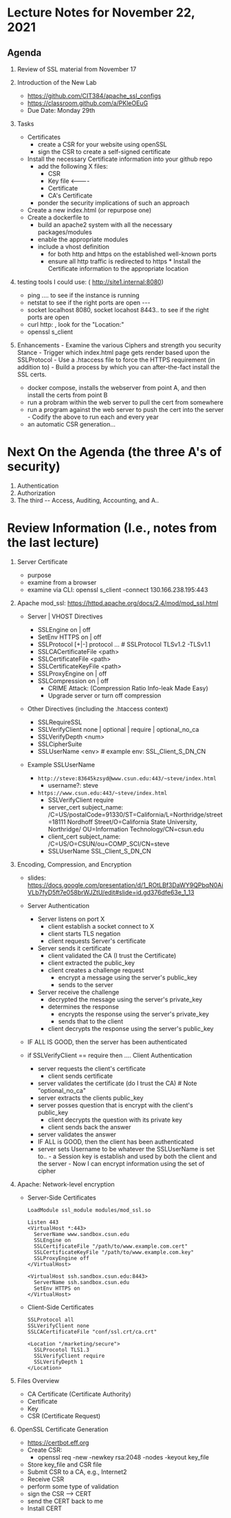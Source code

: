 # Lecture Notes for November 22, 2021

## Agenda
  1. Review of SSL material from November 17
  1. Introduction of the New Lab
     - https://github.com/CIT384/apache_ssl_configs
     - https://classroom.github.com/a/PKleOEuG
     - Due Date:  Monday 29th
  1. Tasks
     * Certificates
       - create a CSR for your website using openSSL
       - sign the CSR to create a self-signed certificate
     * Install the necessary Certificate information into your github repo
       - add the following X files:
         * CSR
         * Key file  <----
         * Certificate
         * CA's Certificate
       - ponder the security implications of such an approach
     * Create a new index.html (or repurpose one)
     * Create a dockerfile to
       - build an apache2 system with all the necessary packages/modules
       - enable the appropriate modules
       - include a vhost definition 
         * for both http and https on the established well-known ports
         * ensure all http traffic is redirected to https
    * Install the Certificate information to the appropriate location

  1. testing tools I could use:
     ( http://site1.internal:8080)
     - ping .... to see if the instance is running
     - netstat   to see if the right ports are open  ---
     - socket localhost 8080, socket locahost 8443..  to see if the right ports are open 
     - curl http: , look for the "Location:"
     - openssl s_client

  1. Enhancements
    - Examine the various Ciphers and strength you security Stance
    - Trigger which index.html page gets render based upon the SSLProtocol
    - Use a .htaccess file to force the HTTPS requirement (in addition to)
    - Build a process by which you can after-the-fact install the SSL certs.
      * docker compose, installs the webserver from point A, and then install the certs from point B
      * run a probram within the web server to pull the cert from somewhere
      * run a program against the web server to push the cert into the server
    - Codify the above to run each and every year
      * an automatic CSR generation...



# Next On the Agenda  (the three A's of security)
  1. Authentication
  1. Authorization
  1. The third -- Access, Auditing, Accounting, and A..


# Review Information (I.e., notes from the last lecture)
  1. Server Certificate 
     - purpose
     - examine from a browser
     - examine via CLI: openssl s_client -connect 130.166.238.195:443

  1. Apache mod_ssl: https://httpd.apache.org/docs/2.4/mod/mod_ssl.html
     - Server | VHOST Directives
       * SSLEngine on | off
       * SetEnv HTTPS on | off
       * SSLProtocol [+|-] protocol ...  # SSLProtocol TLSv1.2 -TLSv1.1 
       * SSLCACertificateFile \<path>
       * SSLCertificateFile \<path>
       * SSLCertificateKeyFile \<path>
       * SSLProxyEngine on | off
       * SSLCompression  on | off    
         - CRIME Attack: (Compression Ratio Info-leak Made Easy)
         - Upgrade server or turn off compression 

     - Other Directives (including the .htaccess context)
       * SSLRequireSSL
       * SSLVerifyClient none | optional | require | optional_no_ca
       * SSLVerifyDepth \<num>
       * SSLCipherSuite
       * SSLUserName \<env>  # example env: SSL_Client_S_DN_CN

     - Example SSLUserName
       - ``http://steve:83645kzsyd@www.csun.edu:443/~steve/index.html``
          - username?:  steve
       - ``https://www.csun.edu:443/~steve/index.html``
          - SSLVerifyClient require
          - server_cert subject_name: /C=US/postalCode=91330/ST=California/L=Northridge/street=18111 Nordhoff Street/O=California State University, Northridge/ OU=Information Technology/CN=csun.edu
          - client_cert subject_name: /C=US/O=CSUN/ou=COMP_SCI/CN=steve
          - SSLUserName SSL_Client_S_DN_CN


  1. Encoding, Compression, and Encryption
     - slides: https://docs.google.com/presentation/d/1_ROtLBf3DaWY9QPbqN0AiVLb7fyD5ft7e058brWJZtU/edit#slide=id.gd376dfe63e_1_13

     - Server Authentication 
       - Server listens on port X
         * client establish a socket connect to X
         * client starts TLS negation
         * client requests Server's certificate
       - Server sends it certificate
         * client validated the CA (I trust the Certificate)
         * client extracted the public_key
         * client creates a challenge request
           - encrypt a message using the server's public_key
           - sends to the server
       - Server receive the challenge
          - decrypted the message using the server's private_key
          - determines the response
             - encrypts the response using the server's private_key
             - sends that to the client
          * client decrypts the response using the server's public_key 
      - IF ALL IS GOOD, then the server has been authenticated
     - if SSLVerifyClient == require then .... Client Authentication
       - server requests the client's certificate
         * client sends certificate
       - server validates the certificate (do I trust the CA)  # Note "optional_no_ca"
       - server extracts the clients public_key
       - server posses question that is encrypt with the client's public_key
         * client decrypts the question with its private key
         * client sends back the answer
       - server validates the answer
       - IF ALL is GOOD, then the client has been authenticated
       - server sets Username to be whatever the SSLUserName is set to..
    - a Session key is establish and used by both the client and the server
    - Now I can encrypt information using the set of cipher

  1. Apache: Network-level encryption
     - Server-Side Certificates
       ```
       LoadModule ssl_module modules/mod_ssl.so

       Listen 443
       <VirtualHost *:443>
         ServerName www.sandbox.csun.edu
         SSLEngine on
         SSLCertificateFile "/path/to/www.example.com.cert"
         SSLCertificateKeyFile "/path/to/www.example.com.key"
         SSLProxyEngine off
       </VirtualHost>

       <VirtualHost ssh.sandbox.csun.edu:8443>
         ServerName ssh.sandbox.csun.edu
         SetEnv HTTPS on 
       </VirtualHost>
       ```

      - Client-Side Certificates
        ```
        SSLProtocol all
        SSLVerifyClient none
        SSLCACertificateFile "conf/ssl.crt/ca.crt"

        <Location "/marketing/secure">
          SSLProcotol TLS1.3
          SSLVerifyClient require
          SSLVerifyDepth 1
        </Location>
        ```

   1. Files Overview
      - CA Certificate (Certificate Authority)
      - Certificate
      - Key
      - CSR (Certificate Request)

   1. OpenSSL Certificate Generation
      - https://certbot.eff.org 
      - Create CSR: 
        * openssl req -new -newkey rsa:2048 -nodes -keyout key_file
      - Store key_file and CSR file
      - Submit CSR to a CA, e.g., Internet2
      - Receive CSR
      - perform some type of validation
      - sign the CSR --> CERT
      - send the CERT back to me
      - Install CERT

